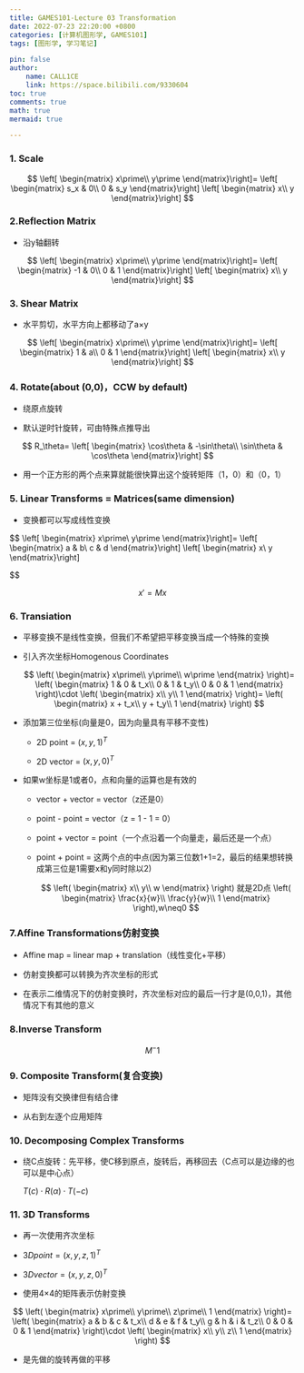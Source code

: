 ```yaml
---
title: GAMES101-Lecture 03 Transformation
date: 2022-07-23 22:20:00 +0800
categories: [计算机图形学, GAMES101]
tags: [图形学, 学习笔记]

pin: false
author: 
    name: CALL1CE
    link: https://space.bilibili.com/9330604
toc: true
comments: true
math: true
mermaid: true

---
```


### 1. Scale

$$
\left[
\begin{matrix}
x\prime\\
y\prime
\end{matrix}\right]=
\left[
\begin{matrix}
s_x & 0\\
0 & s_y
\end{matrix}\right]
\left[
\begin{matrix}
x\\
y
\end{matrix}\right]
$$

### 2.Reflection Matrix

- 沿y轴翻转

$$
\left[
\begin{matrix}
x\prime\\
y\prime
\end{matrix}\right]=
\left[
\begin{matrix}
-1 & 0\\
0 & 1
\end{matrix}\right]
\left[
\begin{matrix}
x\\
y
\end{matrix}\right]
$$

### 3. Shear Matrix

- 水平剪切，水平方向上都移动了a×y

$$
\left[
\begin{matrix}
x\prime\\
y\prime
\end{matrix}\right]=
\left[
\begin{matrix}
1 & a\\
0 & 1
\end{matrix}\right]
\left[
\begin{matrix}
x\\
y
\end{matrix}\right]
$$

### 4. Rotate(about (0,0)，CCW by default)

* 绕原点旋转
- 默认逆时针旋转，可由特殊点推导出

$$
R_\theta=
\left[
\begin{matrix}
\cos\theta & -\sin\theta\\
\sin\theta & \cos\theta
\end{matrix}\right]
$$

* 用一个正方形的两个点来算就能很快算出这个旋转矩阵（1，0）和（0，1）

### 5. Linear Transforms = Matrices(same dimension)

* 变换都可以写成线性变换

$$
\left[
\begin{matrix}
x\prime\\
y\prime
\end{matrix}\right]=
\left[
\begin{matrix}
a & b\\
c & d
\end{matrix}\right]
\left[
\begin{matrix}
x\\
y
\end{matrix}\right]

$$

$$
x\prime=Mx
$$

### 6. Transiation

- 平移变换不是线性变换，但我们不希望把平移变换当成一个特殊的变换

- 引入齐次坐标Homogenous Coordinates
  
  $$
  \left(
\begin{matrix}
x\prime\\
y\prime\\
w\prime
\end{matrix}
\right)=
\left(
\begin{matrix}
1 & 0 & t_x\\
0 & 1 & t_y\\
0 & 0 & 1
\end{matrix}
\right)\cdot
\left(
\begin{matrix}
x\\
y\\
1
\end{matrix}
\right)=
\left(
\begin{matrix}
x + t_x\\
y + t_y\\
1
\end{matrix}
\right)
  $$

- 添加第三位坐标(向量是0，因为向量具有平移不变性)
  
  - 2D point = $(x,y,1)^T$
  
  - 2D vector = $(x,y,0)^T$

- 如果w坐标是1或者0，点和向量的运算也是有效的
  
  - vector + vector = vector（z还是0）
  
  - point - point = vector（z = 1 - 1 = 0）
  
  - point + vector = point（一个点沿着一个向量走，最后还是一个点）
  
  - point + point = 这两个点的中点(因为第三位数1+1=2，最后的结果想转换成第三位是1需要x和y同时除以2)
    
    $$
    \left(
\begin{matrix}
x\\
y\\
w
\end{matrix}
\right)
就是2D点
\left(
\begin{matrix}
\frac{x}{w}\\
\frac{y}{w}\\
1
\end{matrix}
\right),w\neq0
    $$

### 7.Affine Transformations仿射变换

- Affine map = linear map + translation（线性变化+平移）

- 仿射变换都可以转换为齐次坐标的形式

- 在表示二维情况下的仿射变换时，齐次坐标对应的最后一行才是(0,0,1)，其他情况下有其他的意义

### 8.Inverse Transform

$$
M^-1
$$

### 9. Composite Transform(复合变换)

* 矩阵没有交换律但有结合律
- 从右到左逐个应用矩阵

### 10. Decomposing Complex Transforms

- 绕C点旋转：先平移，使C移到原点，旋转后，再移回去（C点可以是边缘的也可以是中心点）
  
  $T(c)\cdot R(\alpha)\cdot T(-c)$

### 11. 3D Transforms

- 再一次使用齐次坐标

- $3D point = (x,y,z,1)^T$

- $3D vector = (x,y,z,0)^T$

- 使用4×4的矩阵表示仿射变换

$$
\left(
\begin{matrix}
x\prime\\
y\prime\\
z\prime\\
1
\end{matrix}
\right)=
\left(
\begin{matrix}
a & b & c & t_x\\
d & e & f & t_y\\
g & h & i & t_z\\
0 & 0 & 0 & 1
\end{matrix}
\right)\cdot
\left(
\begin{matrix}
x\\
y\\
z\\
1
\end{matrix}
\right)
$$

- 是先做的旋转再做的平移
